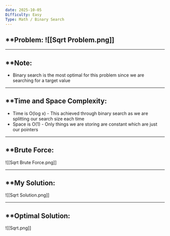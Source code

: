 ```yaml
---
date: 2025-10-05
Difficulty: Easy
Type: Math / Binary Search
---
```


## **Problem: ![[Sqrt Problem.png]]


---
## **Note: 
- Binary search is the most optimal for this problem since we are searching for a target value 

---

## **Time and Space Complexity: 
- Time is O(log x) - This achieved through binary search as we are splitting our search size each time
- Space is O(1) - Only things we are storing are constant which are just our pointers 

--- 

## **Brute Force: 
![[Sqrt Brute Force.png]]


---
## **My Solution: 
![[Sqrt Solution.png]]


---
## **Optimal Solution: 
![[Sqrt.png]]

